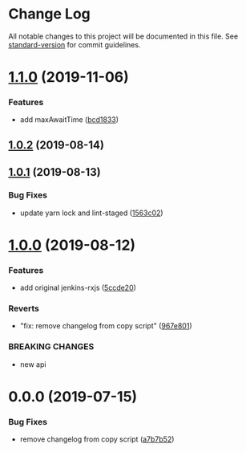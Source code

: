 # Change Log

All notable changes to this project will be documented in this file. See [standard-version](https://github.com/conventional-changelog/standard-version) for commit guidelines.

<a name="1.1.0"></a>

# [1.1.0](https://github.com/Bielik20/jenkins-rxjs/compare/v1.0.2...v1.1.0) (2019-11-06)

### Features

- add maxAwaitTime ([bcd1833](https://github.com/Bielik20/jenkins-rxjs/commit/bcd1833))

<a name="1.0.2"></a>

## [1.0.2](https://github.com/Bielik20/jenkins-rxjs/compare/v1.0.1...v1.0.2) (2019-08-14)

<a name="1.0.1"></a>

## [1.0.1](https://github.com/Bielik20/jenkins-rxjs/compare/v1.0.0...v1.0.1) (2019-08-13)

### Bug Fixes

- update yarn lock and lint-staged ([1563c02](https://github.com/Bielik20/jenkins-rxjs/commit/1563c02))

<a name="1.0.0"></a>

# [1.0.0](https://github.com/Bielik20/jenkins-rxjs/compare/v0.0.0...v1.0.0) (2019-08-12)

### Features

- add original jenkins-rxjs ([5ccde20](https://github.com/Bielik20/jenkins-rxjs/commit/5ccde20))

### Reverts

- "fix: remove changelog from copy script" ([967e801](https://github.com/Bielik20/jenkins-rxjs/commit/967e801))

### BREAKING CHANGES

- new api

<a name="0.0.0"></a>

# 0.0.0 (2019-07-15)

### Bug Fixes

- remove changelog from copy script ([a7b7b52](https://github.com/Bielik20/jenkins-rxjs/commit/a7b7b52))
